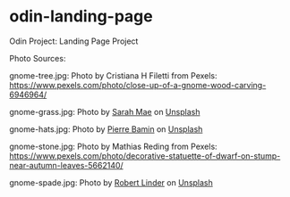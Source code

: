 # odin-landing-page
Odin Project: Landing Page Project


Photo Sources:

gnome-tree.jpg:
Photo by Cristiana H Filetti from Pexels: https://www.pexels.com/photo/close-up-of-a-gnome-wood-carving-6946964/

gnome-grass.jpg:
Photo by <a href="https://unsplash.com/@graystreet?utm_source=unsplash&utm_medium=referral&utm_content=creditCopyText">Sarah Mae</a> on <a href="https://unsplash.com/?utm_source=unsplash&utm_medium=referral&utm_content=creditCopyText">Unsplash</a>

gnome-hats.jpg:
Photo by <a href="https://unsplash.com/@bamin?utm_source=unsplash&utm_medium=referral&utm_content=creditCopyText">Pierre Bamin</a> on <a href="https://unsplash.com/?utm_source=unsplash&utm_medium=referral&utm_content=creditCopyText">Unsplash</a>

gnome-stone.jpg:
Photo by Mathias Reding from Pexels: https://www.pexels.com/photo/decorative-statuette-of-dwarf-on-stump-near-autumn-leaves-5662140/

gnome-spade.jpg:
Photo by <a href="https://unsplash.com/@rwlinder?utm_source=unsplash&utm_medium=referral&utm_content=creditCopyText">Robert Linder</a> on <a href="https://unsplash.com/?utm_source=unsplash&utm_medium=referral&utm_content=creditCopyText">Unsplash</a>
  